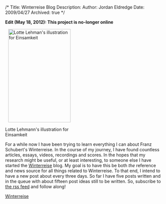 /*
Title: Winterreise Blog
Description:
Author: Jordan Eldredge
Date: 2009/04/27
Archived: true
*/

<strong>Edit (May 18, 2012): This project is no-longer online</strong>

<div id="attachment_449" style="width: 211px" class="wp-caption alignright"><a href="http://blog.classicalcode.com/wp-content/uploads/2009/04/12-einsamkeit.jpg"><img class="size-medium wp-image-449" style="margin-left: 10px;" title="12-einsamkeit" src="http://blog.classicalcode.com/wp-content/uploads/2009/04/12-einsamkeit-201x300.jpg" alt="Lotte Lehman's illustration for Einsamkeit" width="201" height="300" /></a><p class="wp-caption-text">Lotte Lehmann&#39;s illustration for Einsamkeit</p></div>

For a while now I have been trying to learn everything I can about Franz Schubert's Winterreise. In the course of my journey, I have found countless articles, essays, videos, recordings and scores. In the hopes that my research might be useful, or at least interesting, to someone else I have started the <a title="Winterreise" href="http://winterreise.classicalcode.com">Winterreise</a> blog. My goal is to have this be both <em>the</em> reference and news source for all things related to Winterreise. To that end, I intend to have a new post about every three days. So far I have five posts written and in the queue with about fifteen post ideas still to be written. So, subscribe to <a href="http://winterreise.classicalcode.com/?feed=rss2">the rss feed</a> and follow along!

<a href="http://winterreise.classicalcode.com/">Winterreise</a>
